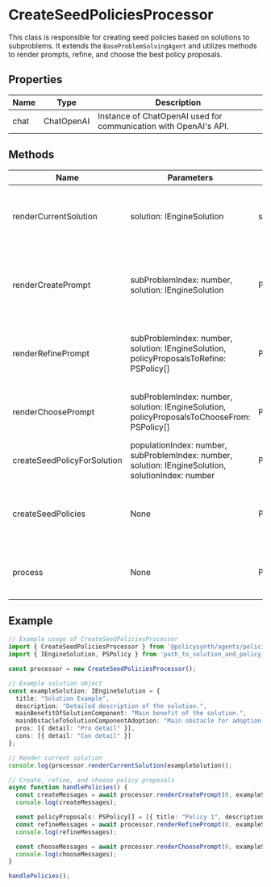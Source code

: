 # CreateSeedPoliciesProcessor

This class is responsible for creating seed policies based on solutions to subproblems. It extends the `BaseProblemSolvingAgent` and utilizes methods to render prompts, refine, and choose the best policy proposals.

## Properties

| Name          | Type   | Description               |
|---------------|--------|---------------------------|
| chat          | ChatOpenAI | Instance of ChatOpenAI used for communication with OpenAI's API. |

## Methods

| Name                          | Parameters                                             | Return Type         | Description                                                                 |
|-------------------------------|--------------------------------------------------------|---------------------|-----------------------------------------------------------------------------|
| renderCurrentSolution         | solution: IEngineSolution                              | string              | Renders the current solution details into a formatted string.               |
| renderCreatePrompt            | subProblemIndex: number, solution: IEngineSolution     | Promise<SystemMessage[]> | Generates messages for creating policy proposals based on a solution.       |
| renderRefinePrompt            | subProblemIndex: number, solution: IEngineSolution, policyProposalsToRefine: PSPolicy[] | Promise<SystemMessage[]> | Generates messages for refining existing policy proposals.                 |
| renderChoosePrompt            | subProblemIndex: number, solution: IEngineSolution, policyProposalsToChooseFrom: PSPolicy[] | Promise<SystemMessage[]> | Generates messages for choosing the best policy proposal.                   |
| createSeedPolicyForSolution   | populationIndex: number, subProblemIndex: number, solution: IEngineSolution, solutionIndex: number | Promise<PSPolicy>  | Creates a seed policy for a given solution.                                |
| createSeedPolicies            | None                                                   | Promise<void>       | Orchestrates the creation of seed policies for all subproblems.            |
| process                       | None                                                   | Promise<void>       | Main method to start the policy creation process.                          |

## Example

```typescript
// Example usage of CreateSeedPoliciesProcessor
import { CreateSeedPoliciesProcessor } from '@policysynth/agents/policies/create/createSeedPolicies.js';
import { IEngineSolution, PSPolicy } from 'path_to_solution_and_policy_types';

const processor = new CreateSeedPoliciesProcessor();

// Example solution object
const exampleSolution: IEngineSolution = {
  title: "Solution Example",
  description: "Detailed description of the solution.",
  mainBenefitOfSolutionComponent: "Main benefit of the solution.",
  mainObstacleToSolutionComponentAdoption: "Main obstacle for adoption.",
  pros: [{ detail: "Pro detail" }],
  cons: [{ detail: "Con detail" }]
};

// Render current solution
console.log(processor.renderCurrentSolution(exampleSolution));

// Create, refine, and choose policy proposals
async function handlePolicies() {
  const createMessages = await processor.renderCreatePrompt(0, exampleSolution);
  console.log(createMessages);

  const policyProposals: PSPolicy[] = [{ title: "Policy 1", description: "Description 1" }];
  const refineMessages = await processor.renderRefinePrompt(0, exampleSolution, policyProposals);
  console.log(refineMessages);

  const chooseMessages = await processor.renderChoosePrompt(0, exampleSolution, policyProposals);
  console.log(chooseMessages);
}

handlePolicies();
```
